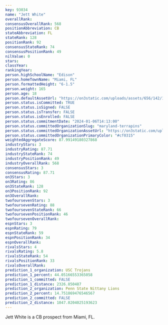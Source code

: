 ```yaml
---
key: 93034
name: "Jett White"
overallRank: 
consensusOverallRank: 568
positionAbbreviation: CB
stateAbbreviation: FL
stateRank: 128
positionRank: 92
consensusStateRank: 74
consensusPositionRank: 49
nilValue: 0
stars: 
classYear: 
rankingYear: 
person.highSchoolName: "Edison"
person.homeTownName: "Miami, FL"
person.formattedHeight: "6-1.5"
person.weight: 165
person.age: 18
person.defaultAssetUrl: "https://on3static.com/uploads/assets/656/142/142656.jpg"
person.status.isCommitted: TRUE
person.status.isSigned: FALSE
person.status.isTransfer: FALSE
person.status.isEnrolled: FALSE
person.status.commitmentDate: "2024-01-06T14:13:00"
person.status.committedOrganizationSlug: "maryland-terrapins"
person.status.committedOrganizationAssetUrl: "https://on3static.com/uploads/assets/411/179/179411.svg"
person.status.committedOrganizationPrimaryColor: "#cf0315"
weightedAggregateScore: 87.99149180327868
industryStars: 3
industryRating: 87.71
industryStateRank: 74
industryPositionRank: 49
industryOverallRank: 568
consensusStars: 3
consensusRating: 87.71
on3Stars: 3
on3Rating: 86
on3StateRank: 128
on3PositionRank: 92
on3OverallRank: 
twofoursevenStars: 3
twofoursevenRating: 88
twofoursevenStateRank: 66
twofoursevenPositionRank: 46
twofoursevenOverallRank: 
espnStars: 3
espnRating: 79
espnStateRank: 59
espnPositionRank: 34
espnOverallRank: 
rivalsStars: 4
rivalsRating: 5.8
rivalsStateRank: 54
rivalsPositionRank: 33
rivalsOverallRank: 
prediction_1_organization: USC Trojans
prediction_1_percent: 44.05166553365058
prediction_1_committed: FALSE
prediction_1_distance: 2326.850487
prediction_2_organization: Penn State Nittany Lions
prediction_2_percent: 14.751869476546567
prediction_2_committed: FALSE
prediction_2_distance: 1047.0204025193623
---
```

Jett White is a CB prospect from Miami, FL.